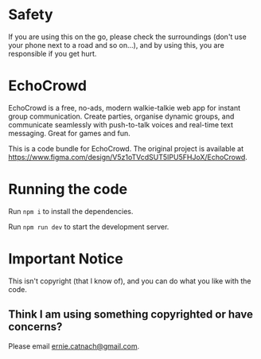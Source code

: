 # Safety 

If you are using this on the go, please check the surroundings (don't use your phone next to a road and so on...), and by using this, you are responsible if you get hurt. 


# EchoCrowd


EchoCrowd is a free, no-ads, modern walkie-talkie web app for instant group communication. Create parties, organise dynamic groups, and communicate seamlessly with push-to-talk voices and real-time text messaging. Great for games and fun.

This is a code bundle for EchoCrowd. The original project is available at https://www.figma.com/design/V5z1oTVcdSUT5IPU5FHJoX/EchoCrowd.


# Running the code


  Run `npm i` to install the dependencies.

  Run `npm run dev` to start the development server.


# Important Notice

This isn't copyright (that I know of), and you can do what you like with the code.

## Think I am using something copyrighted or have concerns?
Please email ernie.catnach@gmail.com. 
